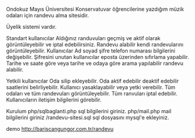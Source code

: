 Ondokuz Mayıs Üniversitesi Konservatuvar öğrencilerine yazdığım müzik odaları için randevu alma sitesidir.

Üyelik sistemi vardır.

Standart kullanıcılar
		Aldığınız randuvuları geçmiş ve aktif olarak görüntüleyebilir ve iptal edebilirsiniz.
		Randevu alabilir kendi randevularını görüntüleyebilir.
		Kullanıcılar Ad soyad şifre telefon numarası bilgilerini değişebilir.
		Şifresini unutan kullanıcılar eposta üzerinden sıfırlama yapabilir.
		Tarihe ve saate göre veya tarihe ve odaya göre arama yapılabilir randevu alabilir.
	

Yetkili kullanıcılar
		Oda silip ekleyebilir.
		Oda aktif edebilir deaktif edebilir saatlerini belirliyebilir.
		Kullanıcı yasaklayabilir veya yetki verebilir.
		Tüm odaları ve tüm randevuları görüntüleyebilir.
		Tüm ranvuları iptal edebilir.
		Kullanıcıların iletişim bilgilerini görebilir.


Kurulum 
		php/sqlbaglanti.php sql bilgilerini giriniz.
		php/mail.php mail bilgilerini giriniz
		/randevu-sitesi.sql sql dosyasını mysql'e ekleyiniz.


demo
	http://bariscangungor.com.tr/randevu
